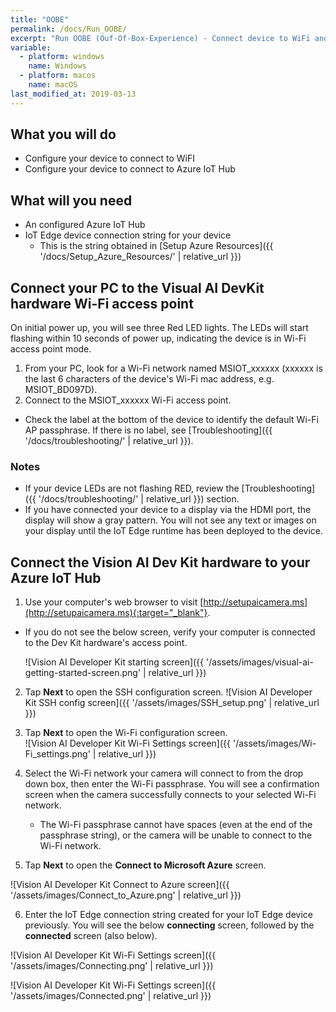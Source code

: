 ```yaml
---
title: "OOBE"
permalink: /docs/Run_OOBE/
excerpt: "Run OOBE (Ouf-Of-Box-Experience) - Connect device to WiFi and IoT Hub"
variable:
  - platform: windows
    name: Windows
  - platform: macos
    name: macOS
last_modified_at: 2019-03-13
---
```

## What you will do
- Configure your device to connect to WiFI
- Configure your device to connect to Azure IoT Hub

## What will you need
- An configured Azure IoT Hub
- IoT Edge device connection string for your device
    - This is the string obtained in [Setup Azure Resources]({{ '/docs/Setup_Azure_Resources/' | relative_url }})

## Connect your PC to the Visual AI DevKit hardware Wi-Fi access point
On initial power up, you will see three Red LED lights. The LEDs will start flashing within 10 seconds of power up, indicating the device is in Wi-Fi access point mode.

1. From your PC, look for a Wi-Fi network named MSIOT_xxxxxx (xxxxxx is the last 6 characters of the device's Wi-Fi mac address, e.g. MSIOT_BD097D).
2. Connect to the MSIOT_xxxxxx Wi-Fi access point.
  * Check the label at the bottom of the device to identify the default Wi-Fi AP passphrase. If there is no label, see [Troubleshooting]({{ '/docs/troubleshooting/' | relative_url }}).

### Notes
- If your device LEDs are not flashing RED, review the [Troubleshooting]({{ '/docs/troubleshooting/' | relative_url }}) section.
- If you have connected your device to a display via the HDMI port, the display will show a gray pattern. You will not see any text or images on your display until the IoT Edge runtime has been deployed to the device.

## Connect the Vision AI Dev Kit hardware to your Azure IoT Hub

1. Use your computer's web browser to visit [http://setupaicamera.ms](http://setupaicamera.ms){:target="_blank"}.
  * If you do not see the below screen, verify your computer is connected to the Dev Kit hardware's access point.

    ![Vision AI Developer Kit starting screen]({{ '/assets/images/visual-ai-getting-started-screen.png' | relative_url }})

2. Tap **Next** to open the SSH configuration screen.
    ![Vision AI Developer Kit SSH config screen]({{ '/assets/images/SSH_setup.png' | relative_url }})

3. Tap **Next** to open the Wi-Fi configuration screen.  
    ![Vision AI Developer Kit Wi-Fi Settings screen]({{ '/assets/images/Wi-Fi_settings.png' | relative_url }})

4. Select the Wi-Fi network your camera will connect to from the drop down box, then enter the Wi-Fi passphrase. You will see a confirmation screen when the camera successfully connects to your selected Wi-Fi network.

    * The Wi-Fi passphrase cannot have spaces (even at the end of the passphrase string), or the camera will be unable to connect to the Wi-Fi network. 

5. Tap **Next** to open the **Connect to Microsoft Azure** screen.

![Vision AI Developer Kit Connect to Azure screen]({{ '/assets/images/Connect_to_Azure.png' | relative_url }})

6. Enter the IoT Edge connection string created for your IoT Edge device previously. You will see the below **connecting** screen, followed by the **connected** screen (also below).

![Vision AI Developer Kit Wi-Fi Settings screen]({{ '/assets/images/Connecting.png' | relative_url }})

![Vision AI Developer Kit Wi-Fi Settings screen]({{ '/assets/images/Connected.png' | relative_url }})
